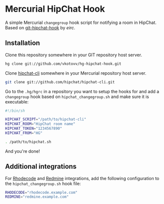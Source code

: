 # Mercurial HipChat Hook

A simple Mercurial `changegroup` hook script for notifying a room in HipChat.
Based on [git-hipchat-hook](https://github.com/eirc/git-hipchat-hook) by *eirc*.

## Installation

Clone this repository somewhere in your GIT repository host server.

```sh
hg clone git://github.com/vkotovv/hg-hipchat-hook.git
```

Clone [hipchat-cli](https://github.com/hipchat/hipchat-cli) somewhere in your Mercurial repository host server.

```sh
git clone git://github.com/hipchat/hipchat-cli.git
```
Go to the `.hg/hgrc` in a repository you want to setup the hooks for and add a `changegroup` hook based on `hipchat_changegroup.sh` and make sure it is executable:

```sh
#!/bin/sh

HIPCHAT_SCRIPT="/path/to/hipchat-cli"
HIPCHAT_ROOM="HipChat room name"
HIPCHAT_TOKEN="1234567890"
HIPCHAT_FROM="HG"

. /path/to/hipchat.sh
```

And you're done!

## Additional integrations

For [Rhodecode](http://rhodecode.org) and [Redmine](http://redmine.org) integrations, add the following configuration to the `hipchat_changegroup.sh` hook file:
```sh
RHODECODE="rhodecode.example.com"
REDMINE="redmine.example.com"
```
